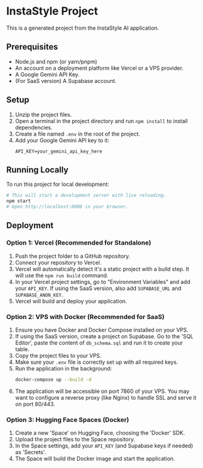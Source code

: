 
# InstaStyle Project

This is a generated project from the InstaStyle AI application.

## Prerequisites

- Node.js and npm (or yarn/pnpm)
- An account on a deployment platform like Vercel or a VPS provider.
- A Google Gemini API Key.
- (For SaaS version) A Supabase account.

## Setup

1.  Unzip the project files.
2.  Open a terminal in the project directory and run `npm install` to install dependencies.
3.  Create a file named `.env` in the root of the project.
4.  Add your Google Gemini API key to it:
    ```
    API_KEY=your_gemini_api_key_here
    ```

## Running Locally

To run this project for local development:

```bash
# This will start a development server with live reloading.
npm start 
# Open http://localhost:8000 in your browser.
```

## Deployment

### Option 1: Vercel (Recommended for Standalone)

1.  Push the project folder to a GitHub repository.
2.  Connect your repository to Vercel.
3.  Vercel will automatically detect it's a static project with a build step. It will use the `npm run build` command.
4.  In your Vercel project settings, go to "Environment Variables" and add your `API_KEY`. If using the SaaS version, also add `SUPABASE_URL` and `SUPABASE_ANON_KEY`.
5.  Vercel will build and deploy your application.

### Option 2: VPS with Docker (Recommended for SaaS)

1.  Ensure you have Docker and Docker Compose installed on your VPS.
2.  If using the SaaS version, create a project on Supabase. Go to the 'SQL Editor', paste the content of `db_schema.sql` and run it to create your table.
3.  Copy the project files to your VPS.
4.  Make sure your `.env` file is correctly set up with all required keys.
5.  Run the application in the background:
    ```bash
    docker-compose up --build -d
    ```
6.  The application will be accessible on port 7860 of your VPS. You may want to configure a reverse proxy (like Nginx) to handle SSL and serve it on port 80/443.

### Option 3: Hugging Face Spaces (Docker)
1.  Create a new 'Space' on Hugging Face, choosing the 'Docker' SDK.
2.  Upload the project files to the Space repository.
3.  In the Space settings, add your `API_KEY` (and Supabase keys if needed) as 'Secrets'.
4.  The Space will build the Docker image and start the application.
